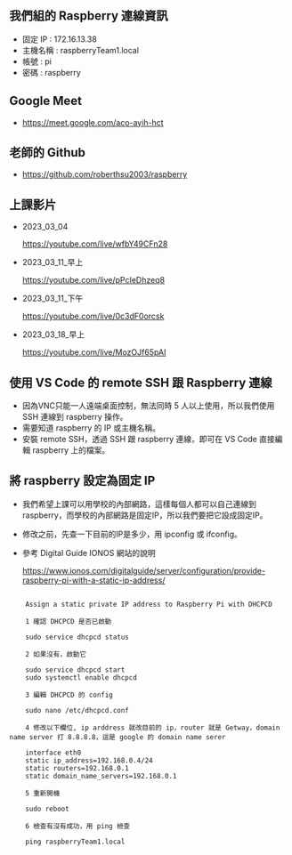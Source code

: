 ## 我們組的 Raspberry 連線資訊
- 固定 IP : 172.16.13.38
- 主機名稱 : raspberryTeam1.local
- 帳號 : pi
- 密碼 : raspberry

## Google Meet
- https://meet.google.com/aco-ayih-hct

## 老師的 Github
- https://github.com/roberthsu2003/raspberry

## 上課影片
- 2023_03_04

	https://youtube.com/live/wfbY49CFn28
- 2023_03_11_早上

	https://youtube.com/live/pPcIeDhzeq8
- 2023_03_11_下午

	https://youtube.com/live/0c3dF0orcsk
- 2023_03_18_早上

	https://youtube.com/live/MozOJf65pAI
## 使用 VS Code 的 remote SSH 跟 Raspberry 連線

- 因為VNC只能一人遠端桌面控制，無法同時 5 人以上使用，所以我們使用 SSH 連線到 raspberry 操作。
- 需要知道 raspberry 的 IP 或主機名稱。
- 安裝 remote SSH，透過 SSH 跟 raspberry 連線，即可在 VS Code 直接編輯 raspberry 上的檔案。

## 將 raspberry 設定為固定 IP
- 我們希望上課可以用學校的內部網路，這樣每個人都可以自己連線到 raspberry，而學校的內部網路是固定IP，所以我們要把它設成固定IP。
- 修改之前，先查一下目前的IP是多少，用 ipconfig 或 ifconfig。
- 參考 Digital Guide IONOS 網站的說明

	https://www.ionos.com/digitalguide/server/configuration/provide-raspberry-pi-with-a-static-ip-address/
	


```

	Assign a static private IP address to Raspberry Pi with DHCPCD

	1 確認 DHCPCD 是否已啟動

	sudo service dhcpcd status
	
	2 如果沒有，啟動它
	
	sudo service dhcpcd start
	sudo systemctl enable dhcpcd

	3 編輯 DHCPCD 的 config

	sudo nano /etc/dhcpcd.conf

	4 修改以下欄位, ip arddress 就改目前的 ip，router 就是 Getway，domain name server 打 8.8.8.8，這是 google 的 domain name serer

	interface eth0
	static ip_address=192.168.0.4/24
	static routers=192.168.0.1
	static domain_name_servers=192.168.0.1

	5 重新開機

	sudo reboot

	6 檢查有沒有成功，用 ping 檢查
	
	ping raspberryTeam1.local

```
